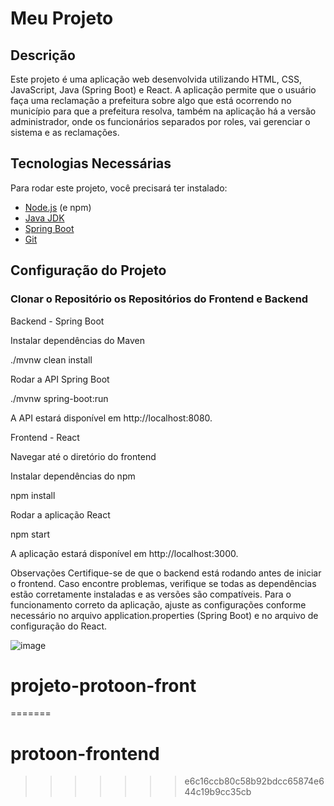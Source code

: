# Meu Projeto

## Descrição
Este projeto é uma aplicação web desenvolvida utilizando HTML, CSS, JavaScript, Java (Spring Boot) e React. A aplicação permite que o usuário faça uma reclamação
a prefeitura sobre algo que está ocorrendo no município para que a prefeitura resolva, também na aplicação há a versão administrador, onde os funcionários separados por roles, vai gerenciar o sistema e as reclamações.

## Tecnologias Necessárias
Para rodar este projeto, você precisará ter instalado:

- [Node.js](https://nodejs.org/) (e npm)
- [Java JDK](https://www.oracle.com/java/technologies/javase-downloads.html)
- [Spring Boot](https://spring.io/projects/spring-boot)
- [Git](https://git-scm.com/)

## Configuração do Projeto

### Clonar o Repositório os Repositórios do Frontend e Backend

Backend - Spring Boot

Instalar dependências do Maven

./mvnw clean install

Rodar a API Spring Boot

./mvnw spring-boot:run

A API estará disponível em http://localhost:8080.

Frontend - React

Navegar até o diretório do frontend

Instalar dependências do npm

npm install

Rodar a aplicação React

npm start

A aplicação estará disponível em http://localhost:3000.

Observações
Certifique-se de que o backend está rodando antes de iniciar o frontend.
Caso encontre problemas, verifique se todas as dependências estão corretamente instaladas e as versões são compatíveis.
Para o funcionamento correto da aplicação, ajuste as configurações conforme necessário no arquivo application.properties (Spring Boot) e no arquivo de configuração do React.

![image](https://github.com/wesleypauloti/protoon-frontend/assets/112399136/2da4b8d6-1d15-47de-b20f-97c2551ae9b5)

# projeto-protoon-front
=======
# protoon-frontend
>>>>>>> e6c16ccb80c58b92bdcc65874e644c19b9cc35cb
